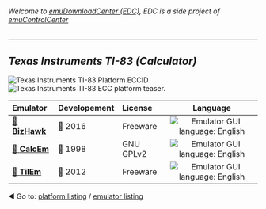 ###### Welcome to [emuDownloadCenter (EDC)](https://github.com/PhoenixInteractiveNL/emuDownloadCenter/wiki/), EDC is a side project of [emuControlCenter](https://github.com/PhoenixInteractiveNL/emuControlCenter/wiki/)
***
## _Texas Instruments TI-83 (Calculator)_
![](https://raw.githubusercontent.com/wiki/PhoenixInteractiveNL/emuDownloadCenter/images_platform/ecc_ti83_cell.png "Texas Instruments TI-83 Platform ECCID")
![](https://raw.githubusercontent.com/wiki/PhoenixInteractiveNL/emuDownloadCenter/images_platform/ecc_ti83_teaser.png "Texas Instruments TI-83 ECC platform teaser.")

| Emulator | Developement | License | Language |
|:---------|:-------------|:--------|:--------:|
| [:file_folder: **BizHawk**](https://github.com/PhoenixInteractiveNL/emuDownloadCenter/wiki/Emulator-bizhawk#menu) | :large_blue_circle: 2016 | Freeware | ![](https://raw.githubusercontent.com/wiki/PhoenixInteractiveNL/emuDownloadCenter/images_flags/icon_flag_EN_24.png "Emulator GUI language: English") |
| [:file_folder: **CalcEm**](https://github.com/PhoenixInteractiveNL/emuDownloadCenter/wiki/Emulator-calcem#menu) | :red_circle: 1998 | GNU GPLv2 | ![](https://raw.githubusercontent.com/wiki/PhoenixInteractiveNL/emuDownloadCenter/images_flags/icon_flag_EN_24.png "Emulator GUI language: English") |
| [:file_folder: **TilEm**](https://github.com/PhoenixInteractiveNL/emuDownloadCenter/wiki/Emulator-tilem#menu) | :red_circle: 2012 | Freeware | ![](https://raw.githubusercontent.com/wiki/PhoenixInteractiveNL/emuDownloadCenter/images_flags/icon_flag_EN_24.png "Emulator GUI language: English") |

:arrow_backward: Go to: [platform listing](https://github.com/PhoenixInteractiveNL/emuDownloadCenter/wiki/EDC-Platform-List) / [emulator listing](https://github.com/PhoenixInteractiveNL/emuDownloadCenter/wiki/EDC-Emulator-List)
